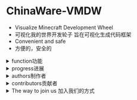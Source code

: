 # ChinaWare-VMDW

- Visualize Minecraft Development Wheel
- 可视化我的世界开发轮子 旨在可视化生成代码框架
- Convenient and safe
- 方便的，安全的

<details>
<summary>function功能</summary>
</details>

<details>
<summary>progress进展</summary>
</details>

<details>
<summary>authors制作者</summary>
- such as author in Organization Name
- [X] baka4n in Overrun Organization
</details>

<details>
<summary>contributors贡献者</summary>

<details>
<summary>example</summary>

write code in org.overrun.namespace.HelloWord.java
Related code snippet:
```java
    public static void main(String[] args) {
        System.out.println("hello world!");
    }
```

</details>

</details>

<details>
<summary>The way to join us 加入我们的方式</summary>
<span>

  <details>
  <summary>authors</summary>
  <span>
    
    If you are a team developer, you can
      - [x] yourName in OrganizationName
    If you are a personal developer, you can
      - [x] yourName as personal
  </span>
  </details>

  <details>
  <summary>contributors</summary>
  <span>

    you can write
    <details>
    <summary>yourName</summary>
    <span>
      write code in org.overrun.namespace.A.java
      Related code snippet:
      codes
    </span>
    </details>
  </span>
  </details>

  <details>
  <summary>authors writing function</summary>
  <span>

    <details>
    <summary>Func Name</summary>
    <span>

      some function
    </span>
    </details>
  </span>
  </details>

  <details>
  <summary>authors writing progress</summary>
  <span>

    to be continued
      - [ ] progress settings
    Finished
      - [x] progress settings
  </span>
  </details>
</span>
</details>

